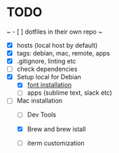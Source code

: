 # TODO
~ - [ ] dotfiles in their own repo ~
- [x] hosts (local host by default)
- [x] tags: debian, mac, remote, apps
- [x] .gitignore, linting etc
- [ ] check dependencies
- [x] Setup local for Debian
  - [x] [font installation](https://github.com/romkatv/powerlevel10k#automatic-font-installation)
  - [ ] apps (sublime text, slack etc)
- [ ] Mac installation
  - [ ] Dev Tools
  - [x] Brew and brew istall
  - [ ] iterm customization


